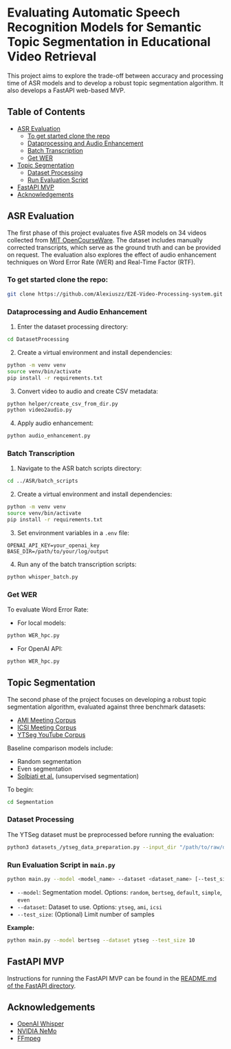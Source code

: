 # Evaluating Automatic Speech Recognition Models for Semantic Topic Segmentation in Educational Video Retrieval

This project aims to explore the trade-off between accuracy and processing time of ASR models and to develop a robust topic segmentation algorithm. It also develops a FastAPI web-based MVP.

## Table of Contents
- [ASR Evaluation](#asr-evaluation)
  - [To get started clone the repo](#to-get-started-clone-the-repo)
  - [Dataprocessing and Audio Enhancement](#dataprocessing-and-audio-enhancement)
  - [Batch Transcription](#batch-transcription)
  - [Get WER](#get-wer)
- [Topic Segmentation](#topic-segmentation)
  - [Dataset Processing](#dataset-processing)
  - [Run Evaluation Script](#run-evaluation-script-in-mainpy)
- [FastAPI MVP](#fastapi-mvp)
- [Acknowledgements](#acknowledgements)

## ASR Evaluation

The first phase of this project evaluates five ASR models on 34 videos collected from [MIT OpenCourseWare](https://ocw.mit.edu/). The dataset includes manually corrected transcripts, which serve as the ground truth and can be provided on request. The evaluation also explores the effect of audio enhancement techniques on Word Error Rate (WER) and Real-Time Factor (RTF).

### To get started clone the repo:

```bash
git clone https://github.com/Alexiuszz/E2E-Video-Processing-system.git
```

### Dataprocessing and Audio Enhancement

1. Enter the dataset processing directory:

```bash
cd DatasetProcessing
```

2. Create a virtual environment and install dependencies:

```bash
python -m venv venv
source venv/bin/activate
pip install -r requirements.txt
```

3. Convert video to audio and create CSV metadata:

```bash
python helper/create_csv_from_dir.py
python video2audio.py
```

4. Apply audio enhancement:

```bash
python audio_enhancement.py
```

### Batch Transcription

1. Navigate to the ASR batch scripts directory:

```bash
cd ../ASR/batch_scripts
```

2. Create a virtual environment and install dependencies:

```bash
python -m venv venv
source venv/bin/activate
pip install -r requirements.txt
```

3. Set environment variables in a `.env` file:

```env
OPENAI_API_KEY=your_openai_key
BASE_DIR=/path/to/your/log/output
```

4. Run any of the batch transcription scripts:

```bash
python whisper_batch.py  
```

### Get WER 

To evaluate Word Error Rate:

- For local models:

```bash
python WER_hpc.py
```

- For OpenAI API:

```bash
python WER_hpc.py
```

## Topic Segmentation

The second phase of the project focuses on developing a robust topic segmentation algorithm, evaluated against three benchmark datasets:

- [AMI Meeting Corpus](https://groups.inf.ed.ac.uk/ami/download/)
- [ICSI Meeting Corpus](https://groups.inf.ed.ac.uk/ami/icsi/download/)
- [YTSeg YouTube Corpus](https://huggingface.co/datasets/retkowski/ytseg/tree/main/data/partitions)

Baseline comparison models include:

- Random segmentation
- Even segmentation
- [Solbiati et al.](https://arxiv.org/abs/2106.12978) (unsupervised segmentation)

To begin:

```bash
cd Segmentation
```

### Dataset Processing

The YTSeg dataset must be preprocessed before running the evaluation:

```bash
python3 datasets_/ytseg_data_preparation.py --input_dir "/path/to/raw/dataset/directory" --output_dir "/path/to/clean/dataset/directory"
```

### Run Evaluation Script in `main.py`

```bash
python main.py --model <model_name> --dataset <dataset_name> [--test_size <num_samples>]
```

- `--model`: Segmentation model. Options: `random`, `bertseg`, `default`, `simple`, `even`
- `--dataset`: Dataset to use. Options: `ytseg`, `ami`, `icsi`
- `--test_size`: (Optional) Limit number of samples

**Example:**

```bash
python main.py --model bertseg --dataset ytseg --test_size 10
```

## FastAPI MVP

Instructions for running the FastAPI MVP can be found in the [README.md of the FastAPI directory](https://github.com/Alexiuszz/E2E-Video-Processing-system/blob/main/E2E_Video_Processing_System/README.md).

## Acknowledgements

- [OpenAI Whisper](https://github.com/openai/whisper)
- [NVIDIA NeMo](https://docs.nvidia.com/nemo-framework/user-guide/latest/installation.html)
- [FFmpeg](https://ffmpeg.org/)

